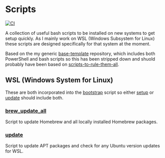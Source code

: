 # Scripts

[![CI](https://github.com/peteoshea/scripts/workflows/CI/badge.svg)](https://github.com/peteoshea/scripts/actions)

A collection of useful bash scripts to be installed on new systems to get setup quickly. As I mainly work on WSL (Windows Subsystem for Linux) these scripts are designed specifically for that system at the moment.

Based on the my generic [base-template](https://github.com/peteoshea/base-template) repository, which includes both PowerShell and bash scripts so this has been stripped down and shuold probably have been based on [scripts-to-rule-them-all](https://github.com/peteoshea/scripts-to-rule-them-all).

## WSL (Windows System for Linux)

These are both incorporated into the [bootstrap](script/bin/bootstrap) script so either [setup](script/setup) or [update](script/update) should include both.

### [brew_update_all](wsl/brew_update_all)

Script to update Homebrew and all locally installed Homebrew packages.

### [update](wsl/update)

Script to update APT packages and check for any Ubuntu version updates for WSL.
